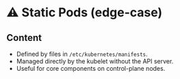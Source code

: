 # ⚠️ Static Pods (edge-case)

## Content

- Defined by files in `/etc/kubernetes/manifests`.
- Managed directly by the kubelet without the API server.
- Useful for core components on control-plane nodes.
